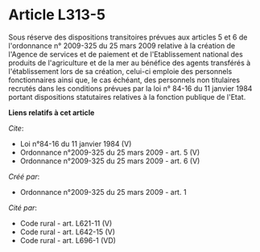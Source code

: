 # Article L313-5

Sous réserve des dispositions transitoires prévues aux articles 5 et 6 de l'ordonnance n° 2009-325 du 25 mars 2009 relative à
la création de l'Agence de services et de paiement et de l'Etablissement national des produits de l'agriculture et de la mer
au bénéfice des agents transférés à l'établissement lors de sa création, celui-ci emploie des personnels fonctionnaires ainsi
que, le cas échéant, des personnels non titulaires recrutés dans les conditions prévues par la loi n° 84-16 du 11 janvier
1984 portant dispositions statutaires relatives à la fonction publique de l'Etat.

**Liens relatifs à cet article**

_Cite_:

  - Loi n°84-16 du 11 janvier 1984 (V)
  - Ordonnance n°2009-325 du 25 mars 2009 - art. 5 (V)
  - Ordonnance n°2009-325 du 25 mars 2009 - art. 6 (V)

_Créé par_:

  - Ordonnance n°2009-325 du 25 mars 2009 - art. 1

_Cité par_:

  - Code rural - art. L621-11 (V)
  - Code rural - art. L642-15 (V)
  - Code rural - art. L696-1 (VD)

